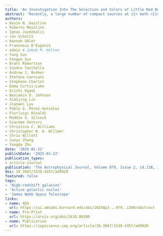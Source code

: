 ```yaml
---
title: 'An Investigation Into The Selection and Colors of Little Red Dots and Active Galactic Nuclei'
abstract: 'Recently, a large number of compact sources at {{< math >}}$z > 4${{< /math >}} with blue UV slopes and extremely red rest-frame optical slopes have been found in James Webb Space Telescope (JWST) extragalactic surveys. As a subsample of these sources, commonly called "little red dots" (LRDs), have been spectroscopically observed to host a broad-line active galactic nucleus (AGN), they have been the focus of multiple recent studies in an attempt to understand the origin of their UV and optical emission. Here, we assemble a sample of {{< math >}}$123${{< /math >}} LRDs from the literature along with spectroscopic and photometric JWST-identified samples of AGNs to compare their colors and spectral slopes. We find that while obscured AGNs at {{< math >}}$z < 6${{< /math >}} have highly dissimilar colors to LRDs, unobscured AGNs at {{< math >}}$z < 6${{< /math >}} span a wide range of colors, with only a subsample showing colors similar to LRDs. At {{< math >}}$z > 6${{< /math >}}, the majority of the unobscured AGNs that have been found in these samples are LRDs, but this may be related to the fact that these sources are at large bolometric luminosities. Because LRDs occupy a unique position in galaxy color space, they are more straightforward to target, and the large number of broad-line AGNs that do not have LRD colors and slopes are therefore underrepresented in many spectroscopic surveys because they are more difficult to preselect. Current LRD selection techniques return a large and disparate population, including many sources having {{< math >}}$2-5\ \mu\mathrm{m}${{< /math >}} colors impacted by emission-line flux boosting in individual filters.'
authors:
- Kevin N. Hainline
- Roberto Maiolino
- Ignas Juodzbalis
- Jan Scholtz
- Hannah Ubler
- Francesco D'Eugenio
- admin # Jakob M. Helton
- Yang Sun
- Fengwu Sun
- Brant Robertson
- Sandro Tacchella
- Andrew J. Bunker
- Stefano Carniani
- Stephane Charlot
- Emma Curtis-Lake
- Eiichi Egami
- Benjamin D. Johnson
- Xiaojing Lin
- Jianwei Lyu
- Pablo G. Perez-Gonzalez
- Pierluigi Rinaldi
- Maddie S. Silcock
- Giacomo Venturi
- Christina C. Williams
- Christopher N. A. Willmer
- Chris Willott
- Junyu Zhang
- Yongda Zhu
date: '2025-01-22'
publishDate: '2025-01-22'
publication_types:
- article-journal
publication: 'The Astrophysical Journal, Volume 979, Issue 2, id.138, 14 pages'
doi: 10.3847/1538-4357/ad9920
featured: false
tags:
- 'High-redshift galaxies'
- 'Active galactic nuclei'
- 'James Webb Space Telescope'
links:
- name: ADS
  url: https://ui.adsabs.harvard.edu/abs/2025ApJ...979..138H/abstract
- name: Pre-Print
  url: https://arxiv.org/abs/2410.00100
- name: Publication
  url: https://iopscience.iop.org/article/10.3847/1538-4357/ad9920
---
```

